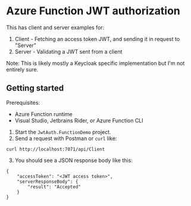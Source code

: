 # Azure Function JWT authorization

This has client and server examples for:

1. Client - Fetching an access token JWT, and sending it in request to "Server"
1. Server - Validating a JWT sent from a client

Note: This is likely mostly a Keycloak specific implementation but I'm not entirely sure.

## Getting started

Prerequisites:
- Azure Function runtime
- Visual Studio, Jetbrains Rider, or Azure Function CLI

1. Start the `JwtAuth.FunctionDemo` project.
2. Send a request with Postman or `curl` like:

```
curl http://localhost:7071/api/Client
```

3. You should see a JSON response body like this:

```
{
    "accessToken": "<JWT access token>",
    "serverResponseBody": {
        "result": "Accepted"
    }
}
```
